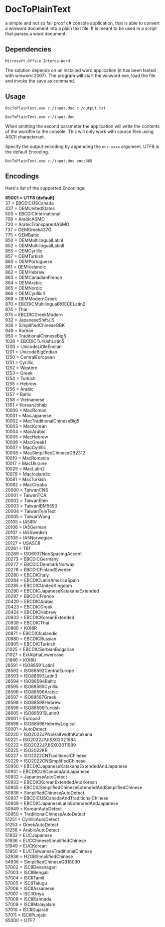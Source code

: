 # DocToPlainText

a simple and not so fail proof c# console application, that is able to convert a winword document into a plain text file. 
It is meant to be used in a script that parses a word document.

## Dependencies
`Microsoft.Office.Interop.Word`

The solution depends on an installed word application (it has been tested with winword 2007). The program will start the winword.exe, load the file and invoke the save as command.

## Usage
`DocToPlainText.exe c:/input.doc c:/output.txt`

`DocToPlainText.exe c:/input.doc`

When omitting the second parameter the application will write the contents of the wordfile to the console. This will only work with source files using ASCII characterset.

Specify the output encoding by appending the `enc:xxxx` argument. UTF8 is the default Encoding. 

`DocToPlainText.exe c:/input.doc enc:865`

## Encodings
Here's list of the supported Encodings:

__65001 = UTF8 (default)__    
   37 = EBCDICUSCanada   
  437 = OEMUnitedStates   
  500 = EBCDICInternational   
  708 = ArabicASMO   
  720 = ArabicTransparentASMO   
  737 = OEMGreek437G   
  775 = OEMBaltic   
  850 = OEMMultilingualLatinI   
  852 = OEMMultilingualLatinII   
  855 = OEMCyrillic   
  857 = OEMTurkish   
  860 = OEMPortuguese   
  861 = OEMIcelandic   
  862 = OEMHebrew   
  863 = OEMCanadianFrench   
  864 = OEMArabic   
  865 = OEMNordic   
  866 = OEMCyrillicII   
  869 = OEMModernGreek   
  870 = EBCDICMultilingualROECELatin2   
  874 = Thai   
  875 = EBCDICGreekModern   
  932 = JapaneseShiftJIS   
  936 = SimplifiedChineseGBK   
  949 = Korean   
  950 = TraditionalChineseBig5   
 1026 = EBCDICTurkishLatin5   
 1200 = UnicodeLittleEndian   
 1201 = UnicodeBigEndian   
 1250 = CentralEuropean   
 1251 = Cyrillic   
 1252 = Western   
 1253 = Greek   
 1254 = Turkish   
 1255 = Hebrew   
 1256 = Arabic   
 1257 = Baltic   
 1258 = Vietnamese   
 1361 = KoreanJohab   
10000 = MacRoman   
10001 = MacJapanese   
10002 = MacTraditionalChineseBig5   
10003 = MacKorean   
10004 = MacArabic   
10005 = MacHebrew   
10006 = MacGreek1   
10007 = MacCyrillic   
10008 = MacSimplifiedChineseGB2312   
10010 = MacRomania   
10017 = MacUkraine   
10029 = MacLatin2   
10079 = MacIcelandic   
10081 = MacTurkish   
10082 = MacCroatia   
20000 = TaiwanCNS   
20001 = TaiwanTCA   
20002 = TaiwanEten   
20003 = TaiwanIBM5550   
20004 = TaiwanTeleText   
20005 = TaiwanWang   
20105 = IA5IRV   
20106 = IA5German   
20107 = IA5Swedish   
20108 = IA5Norwegian   
20127 = USASCII   
20261 = T61   
20269 = ISO6937NonSpacingAccent   
20273 = EBCDICGermany   
20277 = EBCDICDenmarkNorway   
20278 = EBCDICFinlandSweden   
20280 = EBCDICItaly   
20284 = EBCDICLatinAmericaSpain   
20285 = EBCDICUnitedKingdom   
20290 = EBCDICJapaneseKatakanaExtended   
20297 = EBCDICFrance   
20420 = EBCDICArabic   
20423 = EBCDICGreek   
20424 = EBCDICHebrew   
20833 = EBCDICKoreanExtended   
20838 = EBCDICThai   
20866 = KOI8R   
20871 = EBCDICIcelandic   
20880 = EBCDICRussian   
20905 = EBCDICTurkish   
21025 = EBCDICSerbianBulgarian   
21027 = ExtAlphaLowercase   
21866 = KOI8U   
28591 = ISO88591Latin1   
28592 = ISO88592CentralEurope   
28593 = ISO88593Latin3   
28594 = ISO88594Baltic   
28595 = ISO88595Cyrillic   
28596 = ISO88596Arabic   
28597 = ISO88597Greek   
28598 = ISO88598Hebrew   
28599 = ISO88599Turkish   
28605 = ISO885915Latin9   
29001 = Europa3   
38598 = ISO88598HebrewLogical   
50001 = AutoDetect   
50220 = ISO2022JPNoHalfwidthKatakana   
50221 = ISO2022JPJISX02021984   
50222 = ISO2022JPJISX02011989   
50225 = ISO2022KR   
50227 = ISO2022CNTraditionalChinese   
50229 = ISO2022CNSimplifiedChinese   
50930 = EBCDICJapaneseKatakanaExtendedAndJapanese   
50931 = EBCDICUSCanadaAndJapanese   
50932 = JapaneseAutoDetect   
50933 = EBCDICKoreanExtendedAndKorean   
50935 = EBCDICSimplifiedChineseExtendedAndSimplifiedChinese   
50936 = SimplifiedChineseAutoDetect   
50937 = EBCDICUSCanadaAndTraditionalChinese   
50939 = EBCDICJapaneseLatinExtendedAndJapanese   
50949 = KoreanAutoDetect   
50950 = TraditionalChineseAutoDetect   
51251 = CyrillicAutoDetect   
51253 = GreekAutoDetect   
51256 = ArabicAutoDetect   
51932 = EUCJapanese   
51936 = EUCChineseSimplifiedChinese   
51949 = EUCKorean   
51950 = EUCTaiwaneseTraditionalChinese   
52936 = HZGBSimplifiedChinese   
54936 = SimplifiedChineseGB18030   
57002 = ISCIIDevanagari   
57003 = ISCIIBengali   
57004 = ISCIITamil   
57005 = ISCIITelugu   
57006 = ISCIIAssamese   
57007 = ISCIIOriya   
57008 = ISCIIKannada   
57009 = ISCIIMalayalam   
57010 = ISCIIGujarati   
57011 = ISCIIPunjabi   
65000 = UTF7   